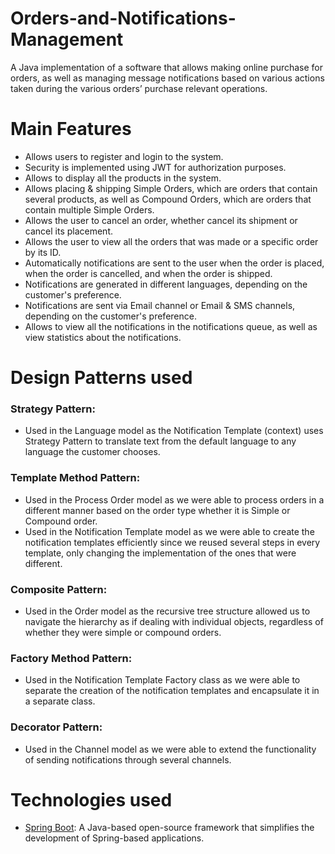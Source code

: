 # Orders-and-Notifications-Management
A Java implementation of a software that allows making online purchase for orders, as well as managing message notifications based on various actions taken during the various orders’ purchase relevant operations.

# Main Features
- Allows users to register and login to the system.
- Security is implemented using JWT for authorization purposes.
- Allows to display all the products in the system.
- Allows placing & shipping Simple Orders, which are orders that contain several products, as well as Compound Orders, which are orders that contain multiple Simple Orders.
- Allows the user to cancel an order, whether cancel its shipment or cancel its placement.
- Allows the user to view all the orders that was made or a specific order by its ID.
- Automatically notifications are sent to the user when the order is placed, when the order is cancelled, and when the order is shipped.
- Notifications are generated in different languages, depending on the customer's preference.
- Notifications are sent via Email channel or Email & SMS channels, depending on the customer's preference.
- Allows to view all the notifications in the notifications queue, as well as view statistics about the notifications.

# Design Patterns used
### Strategy Pattern:
- Used in the Language model as the Notification Template (context) uses Strategy Pattern to translate text from the default language to any language the customer chooses.
### Template Method Pattern:
- Used in the Process Order model as we were able to process orders in a different manner based on the order type whether it is Simple or Compound order.
- Used in the Notification Template model as we were able to create the notification templates efficiently since we reused several steps in every template, only changing the implementation of the ones that were different.
### Composite Pattern:
- Used in the Order model as the recursive tree structure allowed us to navigate the hierarchy as if dealing with individual objects, regardless of whether they were simple or compound orders.
### Factory Method Pattern:
- Used in the Notification Template Factory class as we were able to separate the creation of the notification templates and encapsulate it in a separate class.
### Decorator Pattern:
- Used in the Channel model as we were able to extend the functionality of sending notifications through several channels.

# Technologies used
- [Spring Boot](https://spring.io/): A Java-based open-source framework that simplifies the development of Spring-based applications.
